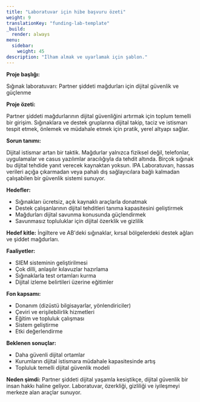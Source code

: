 ```yaml
---
title: "Laboratuvar için hibe başvuru özeti"
weight: 9
translationKey: "funding-lab-template"
_build:
  render: always
menu:
  sidebar:
    weight: 45
description: "İlham almak ve uyarlamak için şablon."
---
```


**Proje başlığı:**

Sığınak laboratuvarı: Partner şiddeti mağdurları için dijital güvenlik ve güçlenme

**Proje özeti:**

Partner şiddeti mağdurlarının dijital güvenliğini artırmak için toplum temelli bir girişim. Sığınaklara ve destek gruplarına dijital takip, taciz ve istismarı tespit etmek, önlemek ve müdahale etmek için pratik, yerel altyapı sağlar.

**Sorun tanımı:**

Dijital istismar artan bir taktik. Mağdurlar yalnızca fiziksel değil, telefonlar, uygulamalar ve casus yazılımlar aracılığıyla da tehdit altında. Birçok sığınak bu dijital tehdide yanıt verecek kaynaktan yoksun. IPA Laboratuvarı, hassas verileri açığa çıkarmadan veya pahalı dış sağlayıcılara bağlı kalmadan çalışabilen bir güvenlik sistemi sunuyor.

**Hedefler:**

* Sığınakları ücretsiz, açık kaynaklı araçlarla donatmak
* Destek çalışanlarının dijital tehditleri tanıma kapasitesini geliştirmek
* Mağdurları dijital savunma konusunda güçlendirmek
* Savunmasız topluluklar için dijital özerklik ve gizlilik

**Hedef kitle:** İngiltere ve AB'deki sığınaklar, kırsal bölgelerdeki destek ağları ve şiddet mağdurları.

**Faaliyetler:**

* SIEM sisteminin geliştirilmesi
* Çok dilli, anlaşılır kılavuzlar hazırlama
* Sığınaklarla test ortamları kurma
* Dijital izleme belirtileri üzerine eğitimler

**Fon kapsamı:**

* Donanım (dizüstü bilgisayarlar, yönlendiriciler)
* Çeviri ve erişilebilirlik hizmetleri
* Eğitim ve topluluk çalışması
* Sistem geliştirme
* Etki değerlendirme

**Beklenen sonuçlar:**

* Daha güvenli dijital ortamlar
* Kurumların dijital istismara müdahale kapasitesinde artış
* Topluluk temelli dijital güvenlik modeli

**Neden şimdi:** Partner şiddeti dijital yaşamla kesiştikçe, dijital güvenlik bir insan hakkı haline geliyor. Laboratuvar, özerkliği, gizliliği ve iyileşmeyi merkeze alan araçlar sunuyor.
